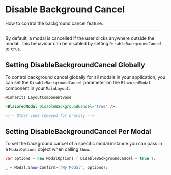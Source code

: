 # Disable Background Cancel
How to control the background cancel feature.

---

By default, a modal is cancelled if the user clicks anywhere outside the modal. This behaviour can be disabled by setting `DisableBackgroundCancel` to `true`.

## Setting DisableBackgroundCancel Globally

To control background cancel globally for all modals in your application, you can set the `DisableBackgroundCancel` parameter on the `BlazoredModal` component in your `MainLayout`.

```html
@inherits LayoutComponentBase

<BlazoredModal DisableBackgroundCancel="true" />

<!-- Other code removed for brevity -->
```

## Setting DisableBackgroundCancel Per Modal

To set the background cancel of a specific modal instance you can pass in a `ModalOptions` object when calling `Show`.

```csharp
var options = new ModalOptions { DisableBackgroundCancel = true };

_ = Modal.Show<Confirm>("My Modal", options);
```
